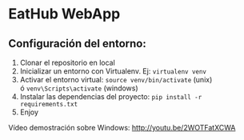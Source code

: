 # EatHub WebApp

## Configuración del entorno:

1. Clonar el repositorio en local
2. Inicializar un entorno con Virtualenv. Ej: `virtualenv venv`
3. Activar el entorno virtual: `source venv/bin/activate` (unix) ó `venv\Scripts\activate` (windows)
4. Instalar las dependencias del proyecto: `pip install -r requirements.txt`
5. Enjoy

Vídeo demostración sobre Windows: http://youtu.be/2WOTFatXCWA
